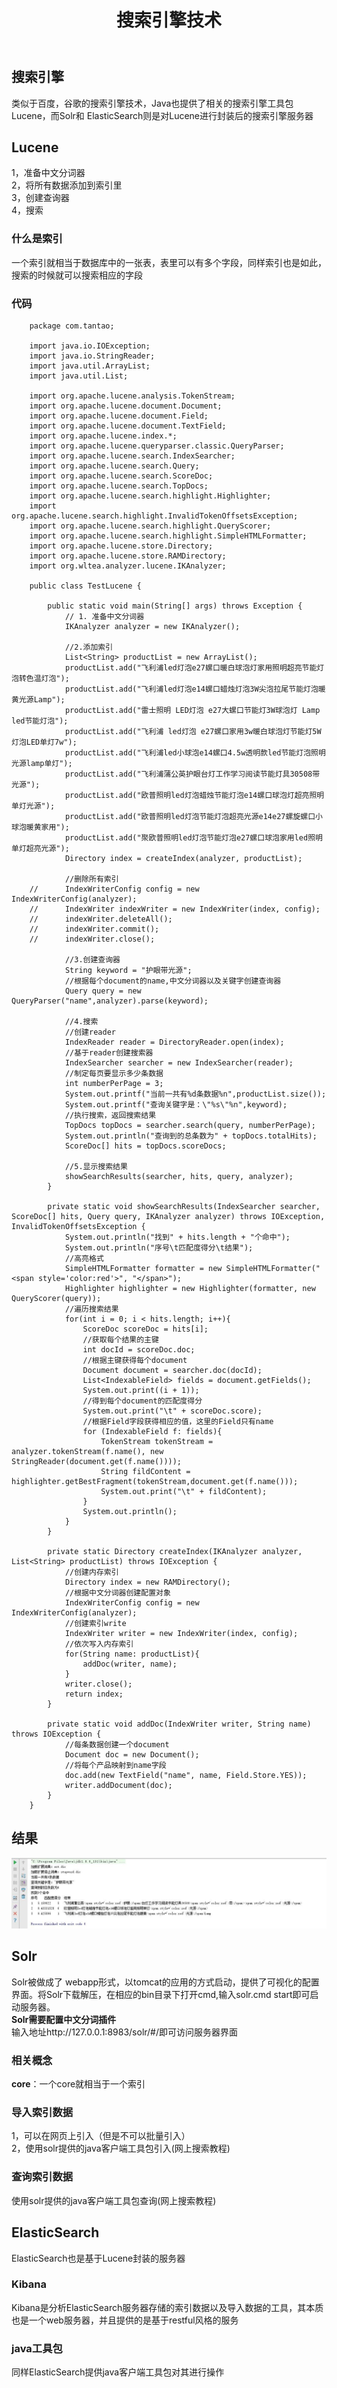 ﻿---
layout: post
title: 搜索引擎技术
tags:
- tool
categories: java
description: 搜索引擎技术
---
## 搜索引擎
类似于百度，谷歌的搜索引擎技术，Java也提供了相关的搜索引擎工具包Lucene，而Solr和 ElasticSearch则是对Lucene进行封装后的搜索引擎服务器

<!-- more -->

## Lucene
1，准备中文分词器  
2，将所有数据添加到索引里  
3，创建查询器  
4，搜索  
### 什么是索引  
一个索引就相当于数据库中的一张表，表里可以有多个字段，同样索引也是如此，搜索的时候就可以搜索相应的字段  
### 代码  
```
	package com.tantao;

	import java.io.IOException;
	import java.io.StringReader;
	import java.util.ArrayList;
	import java.util.List;

	import org.apache.lucene.analysis.TokenStream;
	import org.apache.lucene.document.Document;
	import org.apache.lucene.document.Field;
	import org.apache.lucene.document.TextField;
	import org.apache.lucene.index.*;
	import org.apache.lucene.queryparser.classic.QueryParser;
	import org.apache.lucene.search.IndexSearcher;
	import org.apache.lucene.search.Query;
	import org.apache.lucene.search.ScoreDoc;
	import org.apache.lucene.search.TopDocs;
	import org.apache.lucene.search.highlight.Highlighter;
	import org.apache.lucene.search.highlight.InvalidTokenOffsetsException;
	import org.apache.lucene.search.highlight.QueryScorer;
	import org.apache.lucene.search.highlight.SimpleHTMLFormatter;
	import org.apache.lucene.store.Directory;
	import org.apache.lucene.store.RAMDirectory;
	import org.wltea.analyzer.lucene.IKAnalyzer;

	public class TestLucene {

		public static void main(String[] args) throws Exception {
			// 1. 准备中文分词器
			IKAnalyzer analyzer = new IKAnalyzer();

			//2.添加索引
			List<String> productList = new ArrayList();
			productList.add("飞利浦led灯泡e27螺口暖白球泡灯家用照明超亮节能灯泡转色温灯泡");
			productList.add("飞利浦led灯泡e14螺口蜡烛灯泡3W尖泡拉尾节能灯泡暖黄光源Lamp");
			productList.add("雷士照明 LED灯泡 e27大螺口节能灯3W球泡灯 Lamp led节能灯泡");
			productList.add("飞利浦 led灯泡 e27螺口家用3w暖白球泡灯节能灯5W灯泡LED单灯7w");
			productList.add("飞利浦led小球泡e14螺口4.5w透明款led节能灯泡照明光源lamp单灯");
			productList.add("飞利浦蒲公英护眼台灯工作学习阅读节能灯具30508带光源");
			productList.add("欧普照明led灯泡蜡烛节能灯泡e14螺口球泡灯超亮照明单灯光源");
			productList.add("欧普照明led灯泡节能灯泡超亮光源e14e27螺旋螺口小球泡暖黄家用");
			productList.add("聚欧普照明led灯泡节能灯泡e27螺口球泡家用led照明单灯超亮光源");
			Directory index = createIndex(analyzer, productList);

			//删除所有索引
	//		IndexWriterConfig config = new IndexWriterConfig(analyzer);
	//		IndexWriter indexWriter = new IndexWriter(index, config);
	//		indexWriter.deleteAll();
	//		indexWriter.commit();
	//		indexWriter.close();

			//3.创建查询器
			String keyword = "护眼带光源";
			//根据每个document的name,中文分词器以及关键字创建查询器
			Query query = new QueryParser("name",analyzer).parse(keyword);

			//4.搜索
			//创建reader
			IndexReader reader = DirectoryReader.open(index);
			//基于reader创建搜索器
			IndexSearcher searcher = new IndexSearcher(reader);
			//制定每页要显示多少条数据
			int numberPerPage = 3;
			System.out.printf("当前一共有%d条数据%n",productList.size());
			System.out.printf("查询关键字是：\"%s\"%n",keyword);
			//执行搜索，返回搜索结果
			TopDocs topDocs = searcher.search(query, numberPerPage);
			System.out.println("查询到的总条数为" + topDocs.totalHits);
			ScoreDoc[] hits = topDocs.scoreDocs;

			//5.显示搜索结果
			showSearchResults(searcher, hits, query, analyzer);
		}

		private static void showSearchResults(IndexSearcher searcher, ScoreDoc[] hits, Query query, IKAnalyzer analyzer) throws IOException, InvalidTokenOffsetsException {
			System.out.println("找到" + hits.length + "个命中");
			System.out.println("序号\t匹配度得分\t结果");
			//高亮格式
			SimpleHTMLFormatter formatter = new SimpleHTMLFormatter("<span style='color:red'>", "</span>");
			Highlighter highlighter = new Highlighter(formatter, new QueryScorer(query));
			//遍历搜索结果
			for(int i = 0; i < hits.length; i++){
				ScoreDoc scoreDoc = hits[i];
				//获取每个结果的主键
				int docId = scoreDoc.doc;
				//根据主键获得每个document
				Document document = searcher.doc(docId);
				List<IndexableField> fields = document.getFields();
				System.out.print((i + 1));
				//得到每个document的匹配度得分
				System.out.print("\t" + scoreDoc.score);
				//根据Field字段获得相应的值，这里的Field只有name
				for (IndexableField f: fields){
					TokenStream tokenStream = analyzer.tokenStream(f.name(), new StringReader(document.get(f.name())));
					String fildContent = highlighter.getBestFragment(tokenStream,document.get(f.name()));
					System.out.print("\t" + fildContent);
				}
				System.out.println();
			}
		}

		private static Directory createIndex(IKAnalyzer analyzer, List<String> productList) throws IOException {
			//创建内存索引
			Directory index = new RAMDirectory();
			//根据中文分词器创建配置对象
			IndexWriterConfig config = new IndexWriterConfig(analyzer);
			//创建索引write
			IndexWriter writer = new IndexWriter(index, config);
			//依次写入内存索引
			for(String name: productList){
				addDoc(writer, name);
			}
			writer.close();
			return index;
		}

		private static void addDoc(IndexWriter writer, String name) throws IOException {
			//每条数据创建一个document
			Document doc = new Document();
			//将每个产品映射到name字段
			doc.add(new TextField("name", name, Field.Store.YES));
			writer.addDocument(doc);
		}
	}
```

## 结果
![结果](\assets\img\searchEngines_1.jpg)  
## Solr
Solr被做成了 webapp形式，以tomcat的应用的方式启动，提供了可视化的配置界面。将Solr下载解压，在相应的bin目录下打开cmd,输入solr.cmd start即可启动服务器。  
**Solr需要配置中文分词插件**  
输入地址http://127.0.0.1:8983/solr/#/即可访问服务器界面  
### 相关概念  
**core**：一个core就相当于一个索引  
### 导入索引数据  
1，可以在网页上引入（但是不可以批量引入）  
2，使用solr提供的java客户端工具包引入(网上搜索教程)  
### 查询索引数据  
使用solr提供的java客户端工具包查询(网上搜索教程)  
## ElasticSearch  
ElasticSearch也是基于Lucene封装的服务器  
### Kibana  
Kibana是分析ElasticSearch服务器存储的索引数据以及导入数据的工具，其本质也是一个web服务器，并且提供的是基于restful风格的服务  
### java工具包
同样ElasticSearch提供java客户端工具包对其进行操作  